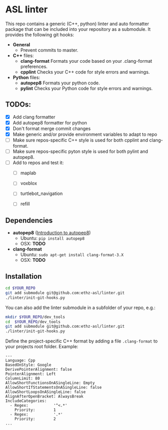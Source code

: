 # ASL linter

This repo contains a generic (C++, python) linter and auto formatter package that can be included into your repository as a submodule. It provides the following git hooks:
 * **General**
   * Prevent commits to master.
 * **C++** files:
   * **clang-format** Formats your code based on your .clang-format preferences.
   * **cpplint** Checks your C++ code for style errors and warnings.
 * **Python** files:
   * **autopep8** Formats your python code.
   * **pylint** Checks your Python code for style errors and warnings.

## TODOs:

 - [x] Add clang formatter
 - [x] Add autopep8 formatter for python
 - [x] Don't format merge commit changes
 - [x] Make generic and/or provide environment variables to adapt to repo
 - [ ] Make sure repos-specific C++ style is used for both cpplint and clang-format.
 - [ ] Make sure repos-specific pyton style is used for both pylint and autopep8.
 - [ ] Add to repos and test it:
   - [ ] maplab
   - [ ] voxblox
   - [ ] turtlebot_navigation
   - [ ] refill


## Dependencies

 * **autopep8** ([Introduction to autopep8](http://avilpage.com/2015/05/automatically-pep8-your-python-code.html))
   * Ubuntu: `pip install autopep8`
   * OSX: **TODO**
 * **clang-format**
   * Ubuntu: `sudo apt-get install clang-format-3.X`
   * OSX: **TODO**


## Installation

```bash
cd $YOUR_REPO
git add submodule git@github.com:ethz-asl/linter.git
./linter/init-git-hooks.py
```

You can also add the linter submodule in a subfolder of your repo, e.g.:
```bash
mkdir $YOUR_REPO/dev_tools
cd  $YOUR_REPO/dev_tools
git add submodule git@github.com:ethz-asl/linter.git
./linter/init-git-hooks.py
```

Define the project-specific C++ format by adding a file `.clang-format` to your projects root folder. Example:

```
---
Language: Cpp
BasedOnStyle: Google
DerivePointerAlignment: false
PointerAlignment: Left
ColumnLimit: 80
AllowShortFunctionsOnASingleLine: Empty
AllowShortIfStatementsOnASingleLine: false
AllowShortLoopsOnASingleLine: false
AlignAfterOpenBracket: AlwaysBreak
IncludeCategories:
  - Regex:           '^<.*'
    Priority:        1
  - Regex:           '.*'
    Priority:        2
...
```
